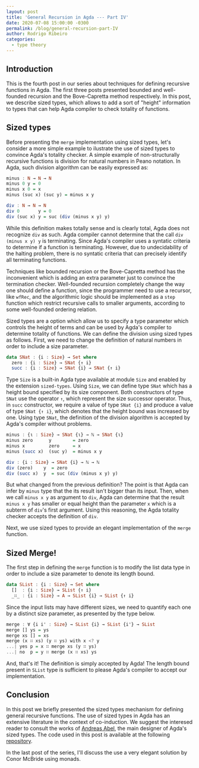 ```yaml
---
layout: post
title: 'General Recursion in Agda --- Part IV'
date: 2020-07-08 15:00:00 -0300
permalink: /blog/general-recursion-part-IV
author: Rodrigo Ribeiro
categories:
  - type theory
---
```


## Introduction

This is the fourth post in our series about techniques for defining recursive functions in Agda. 
The first three posts presented bounded and well-founded recursion and the Bove-Capretta method respectively.
In this post, we describe sized types, which allows to add a sort of "height" information to types that
can help Agda compiler to check totality of functions.

## Sized types

Before presenting the `merge` implementation using sized types, let's consider a more simple example to 
ilustrate the use of sized types to convince Agda's totality checker. A simple example of non-structurally
recursive functions is division for natural numbers in Peano notation. In Agda, such division algorithm 
can be easily expressed as:

```haskell
minus : N → N → N
minus 0 y = 0
minus x 0 = x
minus (suc x) (suc y) = minus x y

div : N → N → N
div 0       y = 0
div (suc x) y = suc (div (minus x y) y)
```

While this definition makes totally sense and is clearly total, Agda does not recognize `div` as such. 
Agda compiler cannot determine that the call `div (minus x y) y` is terminating. Since Agda's compiler uses
a syntatic criteria to determine if a function is terminating. However, due to undecidability of the halting
problem, there is no syntatic criteria that can precisely identify all terminating functions.

Techniques like bounded recursion or the Bove-Capretta method has the inconvenient which is adding an extra
parameter just to convince the termination checker. Well-founded recursion completely change the way 
one should define a function, since the programmer need to use a recursor, like `wfRec`, and the algorithmic 
logic should be implemented as a `step` function which restrict recursive calls to smaller arguments, according
to some well-founded ordering relation.

Sized types are a option which allow us to specify a type parameter which controls the height of terms and 
can be used by Agda's compiler to determine totality of functions. We can define the division using sized types
as follows. First, we need to change the definition of natural numbers in order to include a size parameter.

```haskell
data SNat : {i : Size} → Set where
  zero : {i : Size} → SNat {↑ i}
  succ : {i : Size} → SNat {i} → SNat {↑ i}
```
Type `Size` is a built-in Agda type available at module `Size` and enabled by the extension `sized-types`. Using 
`Size`, we can define type `SNat` which has a height bound specified by its size component. Both constructors of
type `SNat` use the operator `↑`, which represent the size successor operator. Thus, in `succ` constructor, we 
require a value of type `SNat {i}` and produce a value of type `SNat {↑ i}`, which denotes that the height bound
was increased by one. Using type `SNat`, the definition of the division algorithm is accepted by Agda's compiler 
without problems.

```haskell
minus : {ι : Size} → SNat {ι} → ℕ → SNat {ι}
minus zero      y        = zero
minus x         zero     = x
minus (succ x)  (suc y)  = minus x y

div : {i : Size} → SNat {i} → ℕ → ℕ
div (zero)    y  = zero 
div (succ x)  y  = suc (div (minus x y) y)
```

But what changed from the previous definition? The point is that Agda can infer by `minus` type that the its result
isn't bigger than its input. Then, when we call `minus x y` as argument to `div`, Agda can determine that the result
`minus x y` has smaller or equal height than the parameter `x` which is a subterm of `div`'s first argument. Using 
this reasoning, the Agda totality checker accepts the definition of `div`.

Next, we use sized types to provide an elegant implementation of the `merge` function.

## Sized Merge!

The first step in defining the `merge` function is to modify the list data type in order to include a size parameter
to denote its length bound.

```haskell
data SList : {i : Size} → Set where
  []  : {i : Size} → SList {↑ i}
  _∷_ : {i : Size} → A → SList {i} → SList {↑ i} 
```

Since the input lists may have different sizes, we need to quantify each one by a distinct size parameter, as presented 
by the type below.

```haskell
merge : ∀ {i i' : Size} → SList {i} → SList {i'} → SList
merge [] ys = ys
merge xs [] = xs
merge (x ∷ xs) (y ∷ ys) with x <? y
...| yes p = x ∷ merge xs (y ∷ ys)
...| no  p = y ∷ merge (x ∷ xs) ys
```

And, that's it! The definition is simply accepted by Agda! The length bound present in `SList` type is sufficient to 
please Agda's compiler to accept our implementation.

## Conclusion

In this post we briefly presented the sized types mechanism for defining general recursive functions. The use of 
sized types in Agda has an extensive literature in the context of co-induction. We suggest the interesed reader 
to consult the works of [Andreas Abel](http://www.cse.chalmers.se/~abela/), the main designer of Agda's sized types.
The code used in this post is available at the following 
[repository](https://github.com/lives-group/general-recursion).

In the last post of the series, I'll discuss the use a very elegant solution by Conor McBride using monads.
